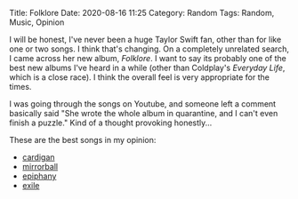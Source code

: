 Title: Folklore
Date: 2020-08-16 11:25
Category: Random
Tags: Random, Music, Opinion

I will be honest, I've never been a huge Taylor Swift fan, other than for like one or two songs. I think that's changing. On a completely unrelated search, I came across her new album, *Folklore*. I want to say its probably one of the best new albums I've heard in a while (other than Coldplay's *Everyday Life*, which is a close race). I think the overall feel is very appropriate for the times.

I was going through the songs on Youtube, and someone left a comment basically said "She wrote the whole album in quarantine, and I can't even finish a puzzle." Kind of a thought provoking honestly...

These are the best songs in my opinion:   
- [cardigan](https://www.youtube.com/watch?v=K-a8s8OLBSE&list=OLAK5uy_nWgO-2lNMsx90439Yx0xTWCGIktUc74e8&index=3&t=0s)   
- [mirrorball](https://www.youtube.com/watch?v=KaM1bCuG4xo&list=OLAK5uy_nWgO-2lNMsx90439Yx0xTWCGIktUc74e8&index=7&t=0s)   
- [epiphany](https://www.youtube.com/watch?v=DUnDkI7l9LQ&list=OLAK5uy_nWgO-2lNMsx90439Yx0xTWCGIktUc74e8&index=14&t=0s)   
- [exile](https://www.youtube.com/watch?v=osdoLjUNFnA&list=OLAK5uy_nWgO-2lNMsx90439Yx0xTWCGIktUc74e8&index=5&t=0s)   

